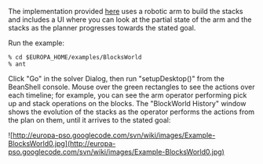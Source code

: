 The implementation provided [here](http://code.google.com/p/europa-pso/source/browse/PLASMA/trunk/examples/BlocksWorld) uses a robotic arm to build the stacks and includes a UI where you can look at the partial state of the arm and the stacks as the planner progresses towards the stated goal.

Run the example:

```
% cd $EUROPA_HOME/examples/BlocksWorld
% ant
```
Click "Go" in the solver Dialog, then run "setupDesktop()" from the BeanShell console. Mouse over the green rectangles to see the actions over each timeline; for example, you can see the arm operator performing pick up and stack operations on the blocks.  The "BlockWorld History" window shows the evolution of the stacks as the operator performs the actions from the plan on them, until it arrives to the stated goal:

![http://europa-pso.googlecode.com/svn/wiki/images/Example-BlocksWorld0.jpg](http://europa-pso.googlecode.com/svn/wiki/images/Example-BlocksWorld0.jpg)